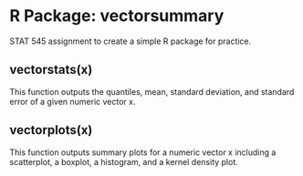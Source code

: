 # R Package: vectorsummary

STAT 545 assignment to create a simple R package for practice.

## vectorstats(x)

This function outputs the quantiles, mean, standard deviation, and standard error of a given numeric vector x.

## vectorplots(x)

This function outputs summary plots for a numeric vector x including a scatterplot, a boxplot, a histogram, and a kernel density plot.
